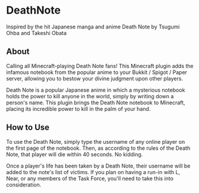 # DeathNote
Inspired by the hit Japanese manga and anime Death Note by Tsugumi Ohba and Takeshi Obata

## About
Calling all Minecraft-playing Death Note fans! This Minecraft plugin adds the infamous notebook from the popular anime to your Bukkit / Spigot / Paper server, allowing you to bestow your divine judgment upon other players.

Death Note is a popular Japanese anime in which a mysterious notebook holds the power to kill anyone in the world, simply by writing down a person's name. This plugin brings the Death Note notebook to Minecraft, placing its incredible power to kill in the palm of your hand.

## How to Use
To use the Death Note, simply type the username of any online player on the first page of the notebook. Then, as according to the rules of the Death Note, that player will die within 40 seconds. No kidding.

Once a player's life has been taken by a Death Note, their username will be added to the note's list of victims. If you plan on having a run-in with L, Near, or any members of the Task Force, you'll need to take this into consideration.
